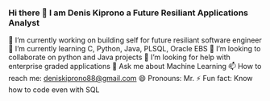 ### Hi there 👋 I am Denis Kiprono a Future Resiliant Applications Analyst

🔭 I’m currently working on building self for future resiliant software engineer
🌱 I’m currently learning C, Python, Java, PLSQL, Oracle EBS
👯 I’m looking to collaborate on python and Java projects
🤔 I’m looking for help with enterprise graded applications
💬 Ask me about Machine Learning
📫 How to reach me: deniskiprono88@gmail.com
😄 Pronouns: Mr.
⚡ Fun fact: Know how to code even with SQL 

<!--
**Kiprengan/Kiprengan** is a ✨ _special_ ✨ repository because its `README.md` (this file) appears on your GitHub profile.

Here are some ideas to get you started:

🔭 I’m currently working on building self for future resiliant software engineer
🌱 I’m currently learning C, Python, Java, PLSQL, Oracle EBS
👯 I’m looking to collaborate on python and Java projects
🤔 I’m looking for help with enterprise graded applications
💬 Ask me about Machine Learning
📫 How to reach me: deniskiprono88@gmail.com
😄 Pronouns: Mr.
⚡ Fun fact: Know how to code even with SQL 
-->
